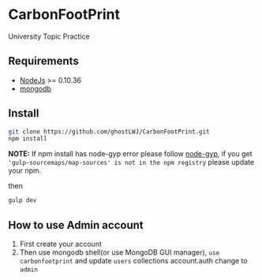 # CarbonFootPrint
University Topic Practice

## Requirements

* [NodeJs](http://nodejs.org) >= 0.10.36
* [mongodb](http://mongodb.org)

## Install

```sh
git clone https://github.com/ghostLWJ/CarbonFootPrint.git
npm install
```
**NOTE:** If npm install has node-gyp error please follow [node-gyp](https://github.com/nodejs/node-gyp#installation), if you get `'gulp-sourcemaps/map-sources' is not in the npm registry` please update your npm.

then

```sh
gulp dev
```

## How to use Admin account

1. First create your account
2. Then use mongodb shell(or use MongoDB GUI manager), `use carbonfootprint` and update `users` collections account.auth change to `admin`
